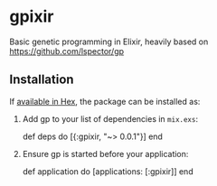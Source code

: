 # gpixir

Basic genetic programming in Elixir, heavily based on https://github.com/lspector/gp

## Installation

If [available in Hex](https://hex.pm/docs/publish), the package can be installed as:

  1. Add gp to your list of dependencies in `mix.exs`:

        def deps do
          [{:gpixir, "~> 0.0.1"}]
        end

  2. Ensure gp is started before your application:

        def application do
          [applications: [:gpixir]]
        end
